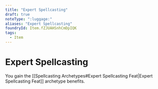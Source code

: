 ```yaml
---
title: "Expert Spellcasting"
draft: true
noteType: ":luggage:"
aliases: "Expert Spellcasting"
foundryId: Item.fZJUAHSnhCmDpIQK
tags:
  - Item
---
```


# Expert Spellcasting

You gain the [[Spellcasting Archetypes#Expert Spellcasting Feat|Expert Spellcasting Feat]] archetype benefits.
